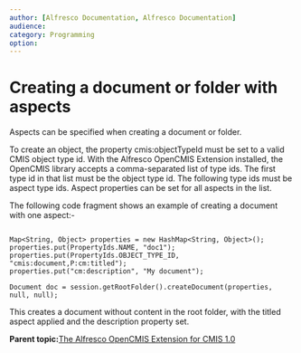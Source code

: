 ```yaml
---
author: [Alfresco Documentation, Alfresco Documentation]
audience: 
category: Programming
option: 
---
```


# Creating a document or folder with aspects

Aspects can be specified when creating a document or folder.

To create an object, the property cmis:objectTypeId must be set to a valid CMIS object type id. With the Alfresco OpenCMIS Extension installed, the OpenCMIS library accepts a comma-separated list of type ids. The first type id in that list must be the object type id. The following type ids must be aspect type ids. Aspect properties can be set for all aspects in the list.

The following code fragment shows an example of creating a document with one aspect:-

```

Map<String, Object> properties = new HashMap<String, Object>();
properties.put(PropertyIds.NAME, "doc1");
properties.put(PropertyIds.OBJECT_TYPE_ID, "cmis:document,P:cm:titled");
properties.put("cm:description", "My document");

Document doc = session.getRootFolder().createDocument(properties, null, null);
```

This creates a document without content in the root folder, with the titled aspect applied and the description property set.

**Parent topic:**[The Alfresco OpenCMIS Extension for CMIS 1.0](../../../pra/1/concepts/opencmis-ext-intro.md)

